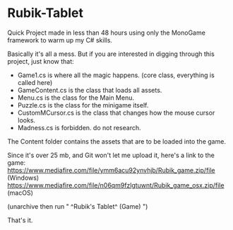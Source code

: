 # Rubik-Tablet
Quick Project made in less than 48 hours using only the MonoGame framework to warm up my C# skills.

Basically it's all a mess. But if you are interested in digging through this project, just know that: 
- Game1.cs is where all the magic happens. (core class, everything is called here)
- GameContent.cs is the class that loads all assets.
- Menu.cs is the class for the Main Menu.
- Puzzle.cs is the class for the minigame itself.
- CustomMCursor.cs is the class that changes how the mouse cursor looks.
- Madness.cs is forbidden. do not research.

The Content folder contains the assets that are to be loaded into the game. 

Since it's over 25 mb, and Git won't let me upload it, here's a link to the game:
https://www.mediafire.com/file/ymm6acu92ynvhjb/Rubik_game.zip/file (Windows)
https://www.mediafire.com/file/n06qm9fzlgtuwnt/Rubik_game_osx.zip/file (macOS)

(unarchive then run " ^Rubik's Tablet^ (Game) ")

That's it.
